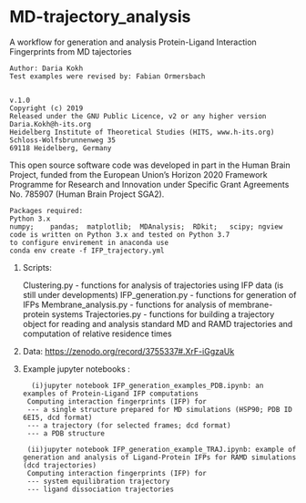 # MD-trajectory_analysis
A workflow for generation and analysis Protein-Ligand Interaction Fingerprints from MD tajectories


    Author: Daria Kokh
    Test examples were revised by: Fabian Ormersbach 


    v.1.0
    Copyright (c) 2019
    Released under the GNU Public Licence, v2 or any higher version
    Daria.Kokh@h-its.org
    Heidelberg Institute of Theoretical Studies (HITS, www.h-its.org)
    Schloss-Wolfsbrunnenweg 35
    69118 Heidelberg, Germany
    

This open source software code was developed in part in the Human Brain Project, funded from the European Union’s Horizon 2020 Framework Programme for Research and Innovation under Specific Grant Agreements  No. 785907 (Human Brain Project  SGA2).

    Packages required:
    Python 3.x
    numpy;    pandas;  matplotlib;  MDAnalysis;  RDkit;   scipy; ngview
    code is written on Python 3.x and tested on Python 3.7
    to configure envirement in anaconda use
    conda env create -f IFP_trajectory.yml



1. Scripts:

    Clustering.py   - functions for analysis of trajectories using IFP data   (is still under developments)
    IFP_generation.py  -  functions for generation of IFPs
    Membrane_analysis.py - functions for analysis of membrane-protein systems 
    Trajectories.py  - functions for building a trajectory object for reading and analysis standard MD and RAMD trajectories and computation of relative residence times

2. Data: https://zenodo.org/record/3755337#.XrF-iGgzaUk
       
3. Example jupyter notebooks :

         (i)jupyter notebook IFP_generation_examples_PDB.ipynb: an examples of Protein-Ligand IFP computations
        Computing interaction fingerprints (IFP) for
        --- a single structure prepared for MD simulations (HSP90; PDB ID 6EI5, dcd format)
        --- a trajectory (for selected frames; dcd format)
        --- a PDB structure

        (ii)jupyter notebook IFP_generation_example_TRAJ.ipynb: example of generation and analysis of Ligand-Protein IFPs for RAMD simulations (dcd trajectories)
        Computing interaction fingerprints (IFP) for
        --- system equilibration trajectory
        --- ligand dissociation trajectories
